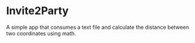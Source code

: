 # Invite2Party
A simple app that consumes a text file and calculate the distance between two coordinates using math.
